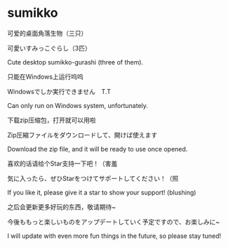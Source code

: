 # sumikko
可爱的桌面角落生物（三只）

可愛いすみっこぐらし（3匹）

Cute desktop sumikko-gurashi (three of them).


只能在Windows上运行呜呜

Windowsでしか実行できません　T.T

Can only run on Windows system, unfortunately.


下载zip压缩包，打开就可以用啦

Zip圧縮ファイルをダウンロードして、開けば使えます

Download the zip file, and it will be ready to use once opened.


喜欢的话请给个Star支持一下吧！（害羞

気に入ったら、ぜひStarをつけてサポートしてください！（照

If you like it, please give it a star to show your support! (blushing)


之后会更新更多好玩的东西，敬请期待~

今後ももっと楽しいものをアップデートしていく予定ですので、お楽しみに~

I will update with even more fun things in the future, so please stay tuned!
